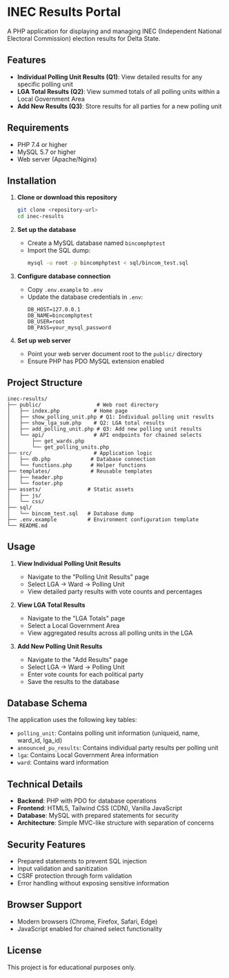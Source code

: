# INEC Results Portal

A PHP application for displaying and managing INEC (Independent National Electoral Commission) election results for Delta State.

## Features

- **Individual Polling Unit Results (Q1)**: View detailed results for any specific polling unit
- **LGA Total Results (Q2)**: View summed totals of all polling units within a Local Government Area
- **Add New Results (Q3)**: Store results for all parties for a new polling unit

## Requirements

- PHP 7.4 or higher
- MySQL 5.7 or higher
- Web server (Apache/Nginx)

## Installation

1. **Clone or download this repository**
   ```bash
   git clone <repository-url>
   cd inec-results
   ```

2. **Set up the database**
   - Create a MySQL database named `bincomphptest`
   - Import the SQL dump:
     ```bash
     mysql -u root -p bincomphptest < sql/bincom_test.sql
     ```

3. **Configure database connection**
   - Copy `.env.example` to `.env`
   - Update the database credentials in `.env`:
     ```
     DB_HOST=127.0.0.1
     DB_NAME=bincomphptest
     DB_USER=root
     DB_PASS=your_mysql_password
     ```

4. **Set up web server**
   - Point your web server document root to the `public/` directory
   - Ensure PHP has PDO MySQL extension enabled

## Project Structure

```
inec-results/
├── public/                  # Web root directory
│   ├── index.php           # Home page
│   ├── show_polling_unit.php # Q1: Individual polling unit results
│   ├── show_lga_sum.php    # Q2: LGA total results
│   ├── add_polling_unit.php # Q3: Add new polling unit results
│   └── api/                # API endpoints for chained selects
│       ├── get_wards.php
│       └── get_polling_units.php
├── src/                    # Application logic
│   ├── db.php             # Database connection
│   └── functions.php      # Helper functions
├── templates/             # Reusable templates
│   ├── header.php
│   └── footer.php
├── assets/               # Static assets
│   ├── js/
│   └── css/
├── sql/
│   └── bincom_test.sql   # Database dump
├── .env.example          # Environment configuration template
└── README.md
```

## Usage

1. **View Individual Polling Unit Results**
   - Navigate to the "Polling Unit Results" page
   - Select LGA → Ward → Polling Unit
   - View detailed party results with vote counts and percentages

2. **View LGA Total Results**
   - Navigate to the "LGA Totals" page
   - Select a Local Government Area
   - View aggregated results across all polling units in the LGA

3. **Add New Polling Unit Results**
   - Navigate to the "Add Results" page
   - Select LGA → Ward → Polling Unit
   - Enter vote counts for each political party
   - Save the results to the database

## Database Schema

The application uses the following key tables:

- `polling_unit`: Contains polling unit information (uniqueid, name, ward_id, lga_id)
- `announced_pu_results`: Contains individual party results per polling unit
- `lga`: Contains Local Government Area information
- `ward`: Contains ward information

## Technical Details

- **Backend**: PHP with PDO for database operations
- **Frontend**: HTML5, Tailwind CSS (CDN), Vanilla JavaScript
- **Database**: MySQL with prepared statements for security
- **Architecture**: Simple MVC-like structure with separation of concerns

## Security Features

- Prepared statements to prevent SQL injection
- Input validation and sanitization
- CSRF protection through form validation
- Error handling without exposing sensitive information

## Browser Support

- Modern browsers (Chrome, Firefox, Safari, Edge)
- JavaScript enabled for chained select functionality

## License

This project is for educational purposes only.
